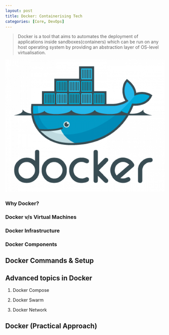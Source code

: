 ```yaml
---
layout: post
title: Docker: Containerising Tech
categories: [Core, DevOps]
---
```


> Docker is a tool that aims to automates the deployment of applications inside sandboxes(containers) which can be run on any host operating system by providing an abstraction layer of OS-level virtualisation.

![spark](../assets/images/DOCKER-1.png)

### Why Docker?


### Docker v/s Virtual Machines

### Docker Infrastructure

### Docker Components

## Docker Commands & Setup


## Advanced topics in Docker

1. Docker Compose

2. Docker Swarm

3. Docker Network

## Docker (Practical Approach)
